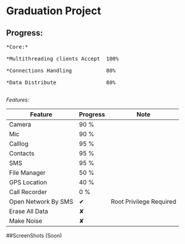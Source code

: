 # Graduation Project

## Progress:<br />
<pre>
*Core:*<br />
*Multithreading clients Accept	100%<br />
*Connections Handling			80%<br />
*Data Distribute				80%<br />
</pre>
*Features:*<br />

| Feature  				| Progress 	|	Note					|
| ----------------------|-----------|----------------------------
| Camera  				| 90 %  	|							|
| Mic		  			| 90 %  	|							|
| Calllog  				| 95 %  	|							|
| Contacts		  		| 95 %  	|							|
| SMS  					| 95 %  	|							|
| File Manager		  	| 50 %  	|							|
| GPS Location  		| 40 %  	|							|
| Call Recorder		  	| 0  %  	|							|
|Open Network By SMS	|✔ 			|Root Privilege Required 	|
|Erase All Data			|✘			|							|
|Make Noise				|✘			|							|



##ScreenShots (Soon)<br />